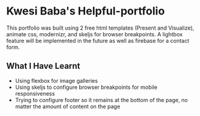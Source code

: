 # Kwesi Baba's Helpful-portfolio

This portfolio was built using 2 free html templates (Present and Visualize), animate css, modernizr,
and skeljs for browser breakpoints.
A lightbox feature will be implemented in the future as well as firebase for a contact form.


## What I Have Learnt

- Using flexbox for image galleries
- Using skeljs to configure browser breakpoints for mobile responsiveness
- Trying to configure footer so it remains at the bottom of the page, no matter the amount of content on the page
